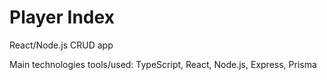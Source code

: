 # Player Index

React/Node.js CRUD app

Main technologies tools/used: TypeScript, React, Node.js, Express, Prisma
